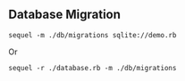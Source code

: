 ## Database Migration

```
sequel -m ./db/migrations sqlite://demo.rb
```

Or

```
sequel -r ./database.rb -m ./db/migrations
```
